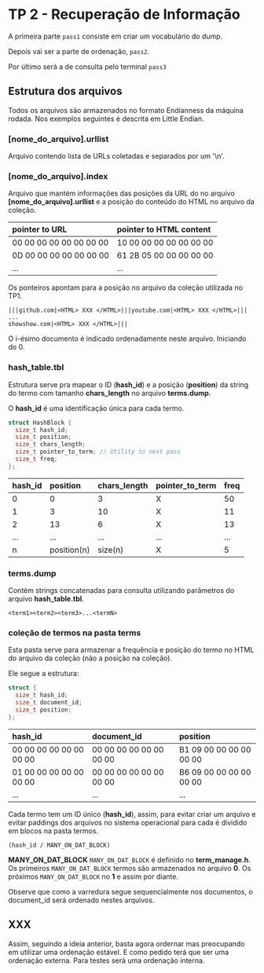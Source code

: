 # TP 2 - Recuperação de Informação

A primeira parte `pass1` consiste em criar um vocabulário do dump.

Depois vai ser a parte de ordenação, `pass2`.

Por último será a de consulta pelo terminal `pass3`

## Estrutura dos arquivos

Todos os arquivos são armazenados no formato Endianness da máquina rodada.
Nos exemplos seguintes é descrita em Little Endian.

### [nome_do_arquivo].urllist

Arquivo contendo lista de URLs coletadas e separados por um '\n'.

### [nome_do_arquivo].index

Arquivo que mantém informações das posições da URL do no arquivo **[nome_do_arquivo].urllist**
e a posição do conteúdo do HTML no arquivo da coleção.

| pointer to URL | pointer to HTML content     |
| :------------- | :------------- |
| 00 00 00 00 00 00 00 00       | 10 00 00 00 00 00 00 00       |
| 0D 00 00 00 00 00 00 00       | 61 2B 05 00 00 00 00 00       |
| ...       | ...       |

Os ponteiros apontam para a posição no arquivo da coleção utilizada no TP1.

```
|||github.com|<HTML> XXX </HTML>|||youtube.com|<HTML> XXX </HTML>|||
...
showshow.com|<HTML> XXX </HTML>|||
```

O i-ésimo documento é indicado ordenadamente neste arquivo. Iniciando do 0.

### hash_table.tbl

Estrutura serve pra mapear o ID (**hash_id**) e a posição (**position**) da
string do termo com tamanho **chars_length** no arquivo **terms.dump**.

O **hash_id** é uma identificação única para cada termo.

```cpp
struct HashBlock {
  size_t hash_id;
  size_t position;
  size_t chars_length;
  size_t pointer_to_term; // Utility to next pass
  size_t freq;
};
```

| hash_id | position | chars_length | pointer_to_term | freq |
| :------- | :------- | :------- | :------- | :------- |
| 0      | 0       | 3      | X | 50 |
| 1      | 3       | 10      | X | 11 |
| 2      | 13       | 6      | X | 13 |
| ...      | ...       | ...      | ... | ... |
| n | position(n) | size(n) | X | 5 |

### terms.dump

Contém strings concatenadas para consulta utilizando parâmetros do arquivo **hash_table.tbl**.

```
<term1><term2><term3>...<termN>
```

### coleção de termos na pasta terms

Esta pasta serve para armazenar a frequência e posição do termo no HTML do
arquivo da coleção (não a posição na coleção).

Ele segue a estrutura:

```cpp
struct {
  size_t hash_id;
  size_t document_id;
  size_t position;
};
```

| hash_id        | document_id       | position           |
| :------------- | :------------- | :------------- |
| 00 00 00 00 00 00 00 00 | 00 00 00 00 00 00 00 00 | B1 09 00 00 00 00 00 00 |
| 01 00 00 00 00 00 00 00 | 00 00 00 00 00 00 00 00 | B6 09 00 00 00 00 00 00 |
| ... | ... | ... |

Cada termo tem um ID único (**hash_id**), assim, para evitar criar um arquivo
e evitar paddings dos arquivos no sistema operacional
para cada é dividido em blocos na pasta termos.

`(hash_id / MANY_ON_DAT_BLOCK)`

**MANY_ON_DAT_BLOCK**
`MANY_ON_DAT_BLOCK` é definido no **term_manage.h**.
Os primeiros `MANY_ON_DAT_BLOCK` termos são armazenados no arquivo **0**.
Os próximos `MANY_ON_DAT_BLOCK` no **1** e assim por diante.

Observe que como a varredura segue sequencialmente nos documentos, o document_id
será ordenado nestes arquivos.

## XXX

Assim, seguindo a ideia anterior, basta agora ordernar mas preocupando em utilizar
uma ordenação estável. E como pedido terá que ser uma ordenação externa.
Para testes será uma ordenação interna.

